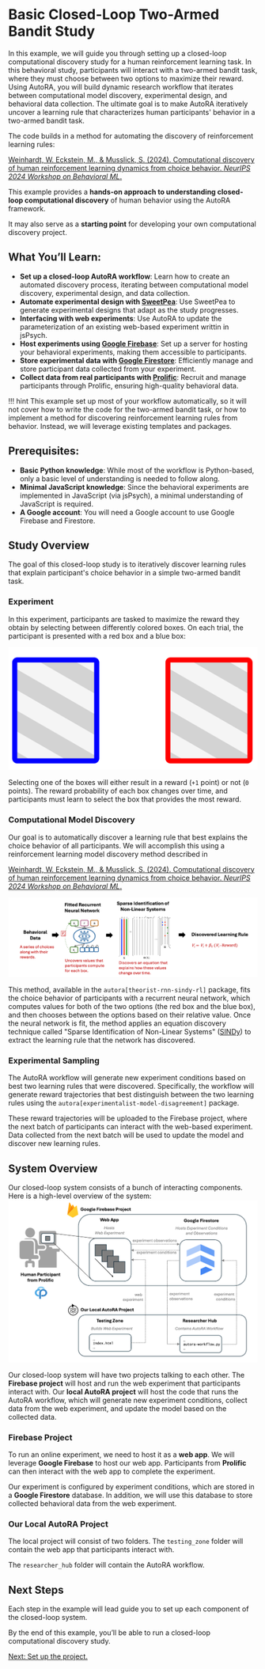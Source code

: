 # Basic Closed-Loop Two-Armed Bandit Study 

In this example, we will guide you through setting up a closed-loop computational discovery study for a human reinforcement learning task. In this behavioral study, participants will interact with a two-armed bandit task, where they must choose between two options to maximize their reward. Using AutoRA, you will build dynamic research workflow that iterates between computational model discovery, experimental design, and behavioral data collection. The ultimate goal is to make AutoRA iteratively uncover a learning rule that characterizes human participants' behavior in a two-armed bandit task.

The code builds in a method for automating the discovery of reinforcement learning rules:

[Weinhardt, W. Eckstein, M., & Musslick, S. (2024). Computational discovery of human reinforcement learning dynamics from choice behavior. *NeurIPS 2024 Workshop on Behavioral ML*.](https://openreview.net/forum?id=x2WDZrpgmB)

This example provides a **hands-on approach to understanding closed-loop computational discovery** of human behavior using the AutoRA framework. 

It may also serve as a **starting point** for developing your own computational discovery project.


## What You’ll Learn:
- **Set up a closed-loop AutoRA workflow**: Learn how to create an automated discovery process, iterating between computational model discovery, experimental design, and data collection.
- **Automate experimental design with [SweetPea](https://sites.google.com/view/sweetpea-ai)**: Use SweetPea to generate experimental designs that adapt as the study progresses.
- **Interfacing with web experiments**: Use AutoRA to update the parameterization of an existing web-based experiment writtin in jsPsych.
- **Host experiments using [Google Firebase](https://firebase.google.com/)**: Set up a server for hosting your behavioral experiments, making them accessible to participants.
- **Store experimental data with [Google Firestore](https://firebase.google.com/)**: Efficiently manage and store participant data collected from your experiment.
- **Collect data from real participants with [Prolific](https://www.prolific.com/)**: Recruit and manage participants through Prolific, ensuring high-quality behavioral data.

!!! hint
    This example set up most of your workflow automatically, so it will not cover how to write the code for the two-armed bandit task, or how to implement
    a method for discovering reinforcement learning rules from behavior. Instead, we will leverage existing templates and packages. 

## Prerequisites:
- **Basic Python knowledge**: While most of the workflow is Python-based, only a basic level of understanding is needed to follow along.
- **Minimal JavaScript knowledge**: Since the behavioral experiments are implemented in JavaScript (via jsPsych), a minimal understanding of JavaScript is required.
- **A Google account**: You will need a Google account to use Google Firebase and Firestore.

## Study Overview

The goal of this closed-loop study is to iteratively discover learning rules that explain participant's choice behavior in a simple two-armed bandit task.

### Experiment

In this experiment, participants are tasked to maximize the reward they obtain by selecting between differently colored boxes. On each trial, the participant is presented with a red box and a blue box:

![stimulus.png](img/stimulus.png)

Selecting one of the boxes will either result in a reward (```+1``` point) or not (``0`` points). The reward probability of each box changes over time, and participants must learn to select the box that provides the most reward.

### Computational Model Discovery

Our goal is to automatically discover a learning rule that best explains the choice behavior of all participants. We will accomplish this using a reinforcement learning model discovery method described in 

[Weinhardt, W. Eckstein, M., & Musslick, S. (2024). Computational discovery of human reinforcement learning dynamics from choice behavior. *NeurIPS 2024 Workshop on Behavioral ML*.](https://openreview.net/forum?id=x2WDZrpgmB)

![rnn_theorist.png](img/rnn_theorist.png)

This method, available in the ``autora[theorist-rnn-sindy-rl]`` package, fits the choice behavior of participants with a recurrent neural network, which computes values for both of the two options (the red box and the blue box), and then chooses between the options based on their relative value. Once the neural network is fit, the method applies an equation discovery technique called "Sparse Identification of Non-Linear Systems" ([SINDy](https://pysindy.readthedocs.io/en/latest/examples/2_introduction_to_sindy/example.html)) to extract the learning rule that the network has discovered. 

### Experimental Sampling

The AutoRA workflow will generate new experiment conditions based on best two learning rules that were discovered. Specifically, the workflow will generate reward trajectories that best distinguish between the two learning rules using the ``autora[experimentalist-model-disagreement]`` package.

These reward trajectories will be uploaded to the Firebase project, where the next batch of participants can interact with the web-based experiment. Data collected from the next batch will be used to update the model and discover new learning rules.

## System Overview

Our closed-loop system consists of a bunch of interacting components. Here is a high-level overview of the system:
![System Overview](img/system_overview.png)

Our closed-loop system will have two projects talking to each other. The **Firebase project** will host and run the web experiment that participants interact with. Our **local AutoRA project** will host the code that runs the AutoRA workflow, which will generate new experiment conditions, collect data from the web experiment, and update the model based on the collected data. 

### Firebase Project
To run an online experiment, we need to host it as a **web app**. We will leverage **Google Firebase** to host our web app. Participants from **Prolific** can then interact with the web app to complete the experiment.  

Our experiment is configured by experiment conditions, which are stored in a **Google Firestore** database. In addition, we will use this database to store collected behavioral data from the web experiment. 

### Our Local AutoRA Project

The local project will consist of two folders. The ``testing_zone`` folder will contain the web app that participants interact with. 

The ``researcher_hub`` folder will contain the AutoRA workflow. 

## Next Steps 

Each step in the example will lead guide you to set up each component of the closed-loop system. 

By the end of this example, you’ll be able to run a closed-loop computational discovery study.

[Next: Set up the project.](2-Set-Up-Project.md)
